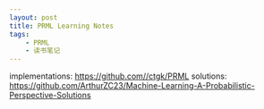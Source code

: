 ```yaml
---
layout: post
title: PRML Learning Notes
tags: 
    - PRML
    - 读书笔记
---
```



implementations: https://github.com//ctgk/PRML
solutions: https://github.com/ArthurZC23/Machine-Learning-A-Probabilistic-Perspective-Solutions